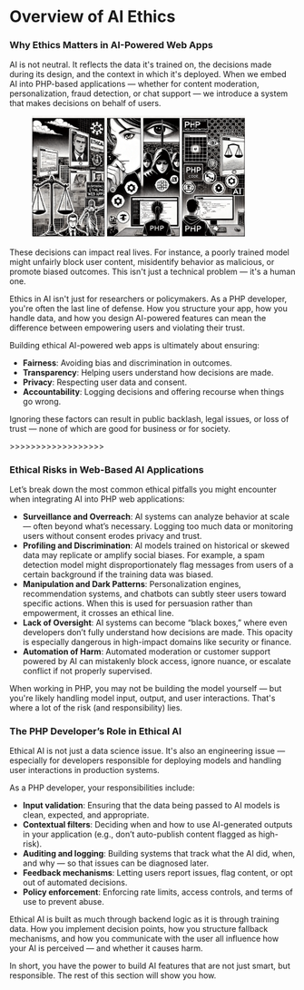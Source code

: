 # Overview of AI Ethics

### **Why Ethics Matters in AI-Powered Web Apps**

AI is not neutral. It reflects the data it's trained on, the decisions made during its design, and the context in which it's deployed. When we embed AI into PHP-based applications — whether for content moderation, personalization, fraud detection, or chat support — we introduce a system that makes decisions on behalf of users.

<div align="left"><figure><img src="../../.gitbook/assets/ai-overview-of-ai-ethics-min.png" alt="" width="375"><figcaption></figcaption></figure></div>

These decisions can impact real lives. For instance, a poorly trained model might unfairly block user content, misidentify behavior as malicious, or promote biased outcomes. This isn't just a technical problem — it's a human one.

Ethics in AI isn't just for researchers or policymakers. As a PHP developer, you're often the last line of defense. How you structure your app, how you handle data, and how you design AI-powered features can mean the difference between empowering users and violating their trust.

Building ethical AI-powered web apps is ultimately about ensuring:

* **Fairness**: Avoiding bias and discrimination in outcomes.
* **Transparency**: Helping users understand how decisions are made.
* **Privacy**: Respecting user data and consent.
* **Accountability**: Logging decisions and offering recourse when things go wrong.

Ignoring these factors can result in public backlash, legal issues, or loss of trust — none of which are good for business or for society.

\>>>>>>>>>>>>>>>>>>

### **Ethical Risks in Web-Based AI Applications**

Let’s break down the most common ethical pitfalls you might encounter when integrating AI into PHP web applications:

* **Surveillance and Overreach**: AI systems can analyze behavior at scale — often beyond what’s necessary. Logging too much data or monitoring users without consent erodes privacy and trust.
* **Profiling and Discrimination**: AI models trained on historical or skewed data may replicate or amplify social biases. For example, a spam detection model might disproportionately flag messages from users of a certain background if the training data was biased.
* **Manipulation and Dark Patterns**: Personalization engines, recommendation systems, and chatbots can subtly steer users toward specific actions. When this is used for persuasion rather than empowerment, it crosses an ethical line.
* **Lack of Oversight**: AI systems can become “black boxes,” where even developers don’t fully understand how decisions are made. This opacity is especially dangerous in high-impact domains like security or finance.
* **Automation of Harm**: Automated moderation or customer support powered by AI can mistakenly block access, ignore nuance, or escalate conflict if not properly supervised.

When working in PHP, you may not be building the model yourself — but you're likely handling model input, output, and user interactions. That's where a lot of the risk (and responsibility) lies.

### **The PHP Developer’s Role in Ethical AI**

Ethical AI is not just a data science issue. It's also an engineering issue — especially for developers responsible for deploying models and handling user interactions in production systems.

As a PHP developer, your responsibilities include:

* **Input validation**: Ensuring that the data being passed to AI models is clean, expected, and appropriate.
* **Contextual filters**: Deciding when and how to use AI-generated outputs in your application (e.g., don’t auto-publish content flagged as high-risk).
* **Auditing and logging**: Building systems that track what the AI did, when, and why — so that issues can be diagnosed later.
* **Feedback mechanisms**: Letting users report issues, flag content, or opt out of automated decisions.
* **Policy enforcement**: Enforcing rate limits, access controls, and terms of use to prevent abuse.

Ethical AI is built as much through backend logic as it is through training data. How you implement decision points, how you structure fallback mechanisms, and how you communicate with the user all influence how your AI is perceived — and whether it causes harm.

In short, you have the power to build AI features that are not just smart, but responsible. The rest of this section will show you how.
